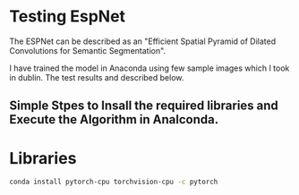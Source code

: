 # Testing EspNet

The ESPNet can be described as an "Efficient Spatial Pyramid of Dilated Convolutions for Semantic Segmentation". 

I have trained the model in Anaconda using few sample images which I took in dublin. The test results and described below.

## Simple Stpes to Insall the required libraries and  Execute the Algorithm in Analconda.

# Libraries
```bash
conda install pytorch-cpu torchvision-cpu -c pytorch
```
